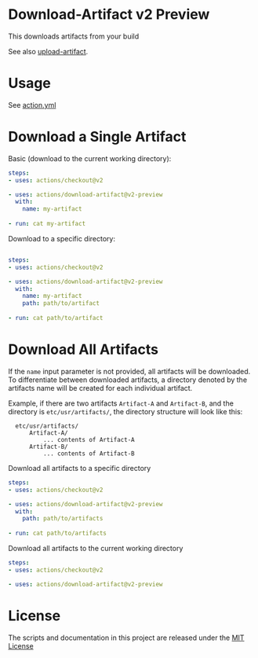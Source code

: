 # Download-Artifact v2 Preview

This downloads artifacts from your build

See also [upload-artifact](https://github.com/actions/upload-artifact).

# Usage

See [action.yml](action.yml)

# Download a Single Artifact

Basic (download to the current working directory):
```yaml
steps:
- uses: actions/checkout@v2

- uses: actions/download-artifact@v2-preview
  with:
    name: my-artifact
    
- run: cat my-artifact
```

Download to a specific directory:
```yaml

steps:
- uses: actions/checkout@v2

- uses: actions/download-artifact@v2-preview
  with:
    name: my-artifact
    path: path/to/artifact
    
- run: cat path/to/artifact
```
# Download All Artifacts

If the `name` input parameter is not provided, all artifacts will be downloaded. To differentiate between downloaded artifacts, a directory denoted by the artifacts name will be created for each individual artifact.

Example, if there are two artifacts `Artifact-A` and `Artifact-B`, and the directory is `etc/usr/artifacts/`, the directory structure will look like this:
```
  etc/usr/artifacts/
      Artifact-A/
          ... contents of Artifact-A
      Artifact-B/
          ... contents of Artifact-B
```

Download all artifacts to a specific directory
```yaml
steps:
- uses: actions/checkout@v2

- uses: actions/download-artifact@v2-preview
  with:
    path: path/to/artifacts
    
- run: cat path/to/artifacts
```

Download all artifacts to the current working directory
```yaml
steps:
- uses: actions/checkout@v2

- uses: actions/download-artifact@v2-preview
```


# License

The scripts and documentation in this project are released under the [MIT License](LICENSE)
